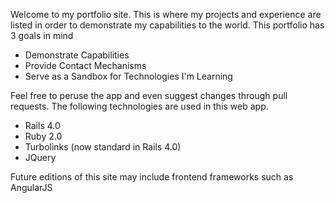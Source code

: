 Welcome to my portfolio site. This is where my projects and experience are listed in order to demonstrate my capabilities to the world. This portfolio has 3 goals in mind

* Demonstrate Capabilities
* Provide Contact Mechanisms
* Serve as a Sandbox for Technologies I'm Learning

Feel free to peruse the app and even suggest changes through pull requests. The following technologies are used in this web app.

* Rails 4.0
* Ruby 2.0
* Turbolinks (now standard in Rails 4.0)
* JQuery

Future editions of this site may include frontend frameworks such as AngularJS